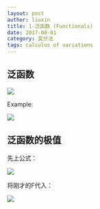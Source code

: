 ```yaml
---
layout: post
author: liuxin
title: 1-泛函数 (Functionals)
date: 2017-08-01
category: 变分法
tags: calculus of variations 
---
```


## 泛函数
![][image-1]

Example:

![][image-2]

## 泛函数的极值

先上公式：

![][image-3]

将刚才的F代入：

![][image-4]

[image-1]:	http://wx3.sinaimg.cn/mw690/8db2c8cbgy1fi7ckefl6ij20lj083q4e.jpg
[image-2]:	http://wx4.sinaimg.cn/mw690/8db2c8cbgy1fi7ckgazrfj20lo0a540e.jpg
[image-3]:	http://wx1.sinaimg.cn/mw690/8db2c8cbgy1fi9sy9mn0bj20jq080wfk.jpg
[image-4]:	http://wx1.sinaimg.cn/mw690/8db2c8cbgy1fi9sybflaxj20j106qwfg.jpg